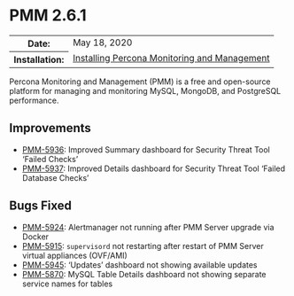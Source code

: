 # PMM 2.6.1

<table class="docutils field-list" frame="void" rules="none">
  <colgroup>
    <col class="field-name">
    <col class="field-body">
  </colgroup>
  <tbody valign="top">
    <tr class="field-odd field">
      <th class="field-name">Date:</th>
      <td class="field-body">May 18, 2020</td>
    </tr>
    <tr class="field-even field">
      <th class="field-name">Installation:</th>
      <td class="field-body">
        <a class="reference external" href="https://www.percona.com/doc/percona-monitoring-and-management/2.x/setting-up/">Installing Percona Monitoring and Management</a></td>
    </tr>
  </tbody>
</table>

Percona Monitoring and Management (PMM) is a free and open-source platform for managing and monitoring MySQL, MongoDB, and PostgreSQL performance.

## Improvements

- [PMM-5936](https://jira.percona.com/browse/PMM-5936): Improved Summary dashboard for Security Threat Tool ‘Failed Checks’
- [PMM-5937](https://jira.percona.com/browse/PMM-5937): Improved Details dashboard for Security Threat Tool ‘Failed Database Checks’

## Bugs Fixed

- [PMM-5924](https://jira.percona.com/browse/PMM-5924): Alertmanager not running after PMM Server upgrade via Docker
- [PMM-5915](https://jira.percona.com/browse/PMM-5915): `supervisord` not restarting after restart of PMM Server virtual appliances (OVF/AMI)
- [PMM-5945](https://jira.percona.com/browse/PMM-5945): ‘Updates’ dashboard not showing available updates
- [PMM-5870](https://jira.percona.com/browse/PMM-5870): MySQL Table Details dashboard not showing separate service names for tables
